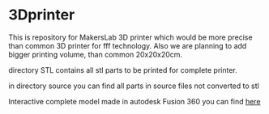 # 3Dprinter
This is repository for MakersLab 3D printer which would be more precise than common 3D printer for fff technology. 
Also we are planning to add bigger printing volume, than common 20x20x20cm.

directory STL contains all stl parts to be printed for complete printer.

in directory source you can find all parts in source files not converted to stl

Interactive complete model made in autodesk Fusion 360 you can find [here](https://github.com/)
